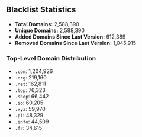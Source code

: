 ## Blacklist Statistics

- **Total Domains:** 2,588,390
- **Unique Domains:** 2,588,390
- **Added Domains Since Last Version:** 612,389
- **Removed Domains Since Last Version:** 1,045,915

### Top-Level Domain Distribution

-  `.com`: 1,204,926
-  `.org`: 219,160
-  `.net`: 162,811
-  `.top`: 76,323
-  `.shop`: 66,442
-  `.io`: 60,205
-  `.xyz`: 59,970
-  `.pl`: 48,329
-  `.info`: 44,509
-  `.fr`: 34,615
